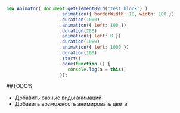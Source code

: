```javascript
new Animator( document.getElementById('test_block') )
                    .animation({ borderWidth: 10, width: 100 })
                    .duration(1000)
                    .animation({ left: 100 })
                    .duration(200)
                    .animation({ left: 0 })
                    .duration(1000)
                    .animation({ left: 1000 })
                    .duration(100)
                    .start()
                    .done(function () {
                       console.log(a = this);
                    });
```

##TODO%
- Добавить разные виды анимаций
- Добавить возможность анимировать цвета